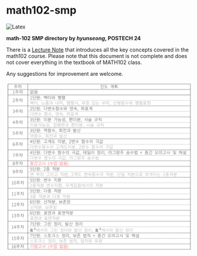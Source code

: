 # math102-smp

![Latex](https://img.shields.io/badge/LaTeX-008080?style=for-the-badge&logo=latex&labelColor=008080)

**math-102 SMP directory by *hyunseong*, POSTECH 24**

There is a [Lecture Note](https://github.com/nyeoglya/math102-smp/blob/main/math102.pdf) that introduces all the key concepts covered in the math102 course. Please note that this document is not complete and does not cover everything in the textbook of MATH102 class.

Any suggestions for improvement are welcome.

<img width=500 src="https://github.com/nyeoglya/math102-smp/blob/main/schedule.png" />
